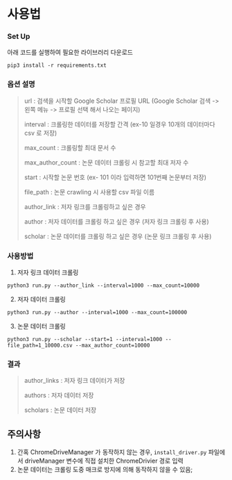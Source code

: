 # 사용법

### Set Up

아래 코드를 실행하여 필요한 라이브러리 다운로드

```
pip3 install -r requirements.txt
```



### 옵션 설명

> url : 검색을 시작할 Google Scholar 프로필 URL (Google Scholar 검색 -> 왼쪽 메뉴 -> 프로필 선택 해서 나오는 페이지)
>
> interval : 크롤링한 데이터를 저장할 간격 (ex-10 일경우 10개의 데이터마다 csv 로 저장)
>
> max_count : 크롤링할 최대 문서 수
>
> max_author_count : 논문 데이터 크롤링 시 참고할 최대 저자 수
>
> start : 시작할 논문 번호 (ex- 101 이라 입력하면 101번째 논문부터 저장)
>
> file_path : 논문 crawling 시 사용할 csv 파일 이름
>
> author_link : 저자 링크를 크롤링하고 싶은 경우
>
> author : 저자 데이터를 크롤링 하고 싶은 경우 (저자 링크 크롤링 후 사용)
>
> scholar : 논문 데이터를 크롤링 하고 싶은 경우 (논문 링크 크롤링 후 사용)



### 사용방법

1. 저자 링크 데이터 크롤링

```
python3 run.py --author_link --interval=1000 --max_count=10000
```

2. 저자 데이터 크롤링

```
python3 run.py --author --interval=1000 --max_count=100000
```

3. 논문 데이터 크롤링

```
python3 run.py --scholar --start=1 --interval=1000 --file_path=1_10000.csv --max_author_count=10000
```



### 결과

> author_links : 저자 링크 데이터가 저장
>
> authors : 저자 데이터 저장
>
> scholars : 논문 데이터 저장



## 주의사항

1. 간혹 ChromeDriveManager 가 동작하지 않는 경우, `install_driver.py` 파일에서 driveManager 변수에 직접 설치한 ChromeDrivier 경로 입력
2. 논문 데이터는 크롤링 도중 매크로 방지에 의해 동작하지 않을 수 있음;
